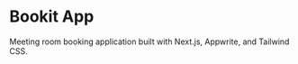 # Bookit App

Meeting room booking application built with Next.js, Appwrite, and Tailwind CSS.





